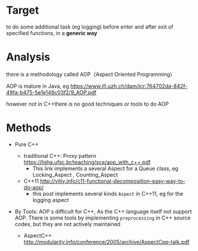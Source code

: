 # Target

to do some additional task (eg logging) before enter and after exit of specified functions, in a **generic way**



# Analysis

there is a methodology called AOP（Aspect Oriented Programming）

AOP is mature in Java, eg https://www.ifi.uzh.ch/dam/jcr:764702da-842f-49fa-b475-5e1e148c03f2/9_AOP.pdf

however not in C++there is no good techniques or tools to do AOP



# Methods

- Pure C++
  - traditional C++: Proxy pattern https://lisha.ufsc.br/teaching/sce/aop_with_c++.pdf
    - This link implements a several Aspect for a Queue class, eg Locking_Aspect , Counting_Aspect
  - C++11 http://vitiy.info/c11-functional-decomposition-easy-way-to-do-aop/
    - this post implements several kinds `Aspect` in C++11, eg for the logging aspect 

- By Tools: AOP s difficult for C++, As the C++ language itself not support AOP. There is some tools by implementing `preprocessing` in C++ source codes, but they are not  actively maintained

  - AspectC++ http://modularity.info/conference/2005/archive/AspectCpp-talk.pdf